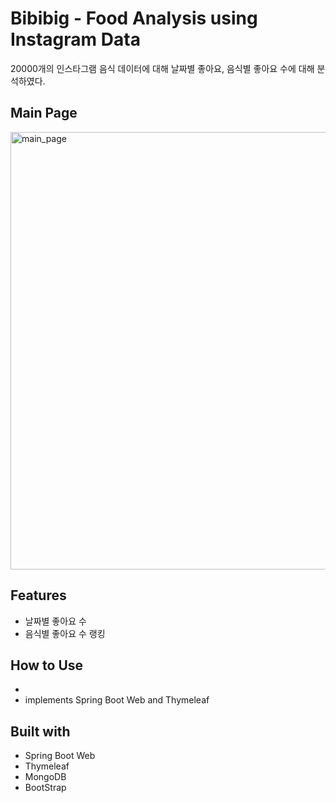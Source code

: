 # Bibibig - Food Analysis using Instagram Data

20000개의 인스타그램 음식 데이터에 대해 날짜별 좋아요, 음식별 좋아요 수에 대해  분석하였다.

## Main Page

<img width="700" alt="main_page" src="https://user-images.githubusercontent.com/66486860/121661334-1132ed00-cadf-11eb-80b0-46425246d62c.png">

## Features


- 날짜별 좋아요 수
- 음식별 좋아요 수 랭킹

## How to Use

- 
- implements Spring Boot Web and Thymeleaf

## Built with


- Spring Boot Web
- Thymeleaf
- MongoDB
- BootStrap